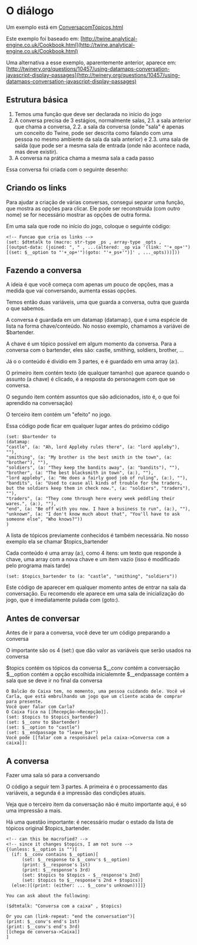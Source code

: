 # O diálogo

Um exemplo está em [ConversacomTópicos.html](ConversacomTópicos.html)

Este exemplo foi baseado em: [http://twine.analytical-engine.co.uk/Cookbook.html](http://twine.analytical-engine.co.uk/Cookbook.html)

Uma alternativa a esse exemplo, aparentemente anterior, aparece em: [http://twinery.org/questions/10457/using-datamaps-conversation-javascript-display-passages](http://twinery.org/questions/10457/using-datamaps-conversation-javascript-display-passages)

## Estrutura básica

1. Temos uma função que deve ser declarada no início do jogo
2. A conversa precisa de 3 estágios, normalmente salas, 
2.1. a sala anterior que chama a conversa, 
2.2. a sala da conversa (onde "sala" é apenas um conceito do Twine, pode ser descrita como falando com uma pessoa no mesmo ambiente da sala da sala anterior)  e
2.3. uma sala de saída (que pode ser a mesma sala de entrada (onde não acontece nada, mas deve existir).
3. A conversa na prática chama a mesma sala a cada passo

Essa conversa foi criada com o seguinte desenho:

## Criando os links

Para ajudar a criação de várias conversas, consegui separar uma função, que mostra as opções para clicar.
Ele pode ser reconstruída (com outro nome) se for necessário mostrar as opções de outra forma.

Em uma sala que rode no início do jogo, coloque o seguinte código:

```
<!-- Funcao que cria os links -->
(set: $dtmtalk to (macro: str-type _ps , array-type _opts ,
[(output-data: (joined: ", " , ...(altered: _op via '(link: "'+_op+'")[(set: $__option to "'+_op+'")(goto: "'+_ps+'")]' , ..._opts)))]))
```

## Fazendo a conversa
A ideia é que você começa com apenas um pouco de opções, mas a medida que vai conversando, aumenta essas opções.

Temos então duas variáveis, uma que guarda a conversa, outra que guarda o que sabemos.

A conversa é guardada em um datamap (datamap:), que é uma espécie de lista na forma chave/conteúdo.
No nosso exemplo, chamamos a variávei de $bartender.

A chave é um tópico possível em algum momento da conversa. Para a conversa com o bartender, eles são: castle, smithing, soldiers, brother, ...

Já o o conteúdo é dividio em 3 partes, e é guardado em uma array (a:). 

O primeiro item contém texto (de qualquer tamanho) que aparece quando o assunto (a chave) é clicado, é a resposta do personagem com que se conversa. 

O segundo item contém assuntos que são adicionados, isto é, o que foi aprendido na conversação)

O terceiro item contém um "efeito" no jogo.

Essa código pode ficar em qualquer lugar antes do próximo código

```
(set: $bartender to
(datamap:
"castle", (a: "Ah, lord Appleby rules there", (a: "lord appleby"), ""),
"smithing", (a: "My brother is the best smith in the town", (a: "brother"), ""),
"soldiers", (a: "They keep the bandits away", (a: "bandits"), ""),
"brother", (a: "The best blacksmith in town", (a:), ""),
"lord appleby", (a: "He does a fairly good job of ruling", (a:), ""),
"bandits", (a: "Used to cause all kinds of trouble for the traders, but the soldiers keep them in check now.", (a: "soldiers", "traders"), ""),
"traders", (a: "They come through here every week peddling their wares.", (a:), ""),
"end", (a: "Be off with you now. I have a business to run", (a:), ""),
"unknown", (a: "I don't know much about that", "You'll have to ask someone else", "Who knows?"))
)
```

A lista de tópicos previamente conhecidos é também necessária. No nosso exemplo ela se chamar $topics_bartender

Cada conteúdo é uma array (a:), como 4 itens: um texto que responde à chave, uma array com a nova chave e um item vazio (isso é modificado pelo programa mais tarde)


```
(set: $topics_bartender to (a: "castle", "smithing", "soldiers"))
```

Este código de aparecer em qualquer momento antes de entrar na sala da conversação. Eu recomendo ele aparece em uma sala de inicialização do jogo, que é imediatamente pulada com (goto:).

## Antes de conversar

Antes de ir para a conversa, você deve ter um código preparando a conversa

O importante são os 4 (set:) que dão valor as variáveis que serão usados na conversa

$topics contém os tópicos da conversa
$__conv contém a conversação
$__option contém a opção escolhida inicialemnte
$__endpassage contém a sala que se deve ir no final da conversa

```
O Balcão do Caixa tem, no momento, uma pessoa cuidando dele. Você vê Carla, que está embrulhando um jogo que um cliente acaba de comprar para presente.
Você quer falar com Carla?
O Caixa fica na [[Recepção->Recepção]].
(set: $topics to $topics_bartender)
(set: $__conv to $bartender)
(set: $__option to "castle")
(set: $__endpassage to "leave_bar")
Você pode [[falar com a responsável pela caixa->Conversa com a caixa]]:
````

## A conversa

Fazer uma sala só para a conversando

O código a seguir tem 3 partes. A primeira é o processamento das variáveis, a segunda é a impressão das condições atuais.

Veja que o terceiro item da conversação não é muito importante aqui, é só uma impressão a mais.

Há uma questão importante: é necessário mudar o estado da lista de tópicos original $topics_bartender. 

```
<!-- can this be macrofied? -->
<!-- since it changes $topics, I am not sure -->
{(unless: $__option is "")[
  (if: $__conv contains $__option)[
	  (set: $__response to $__conv's $__option)
	  (print: $__response's 1st)
	  (print: $__response's 3rd)
	  (set: $topics to $topics - $__response's 2nd)
	  (set: $topics to $__response's 2nd + $topics)]
  (else:)[(print: (either: ... $__conv's unknown))]]}

You can ask about the following:

($dtmtalk: "Conversa com a caixa" , $topics)

Or you can (link-repeat: "end the conversation")[
(print: $__conv's end's 1st)
(print: $__conv's end's 3rd)
[[chega de conversa->Caixa]]
]
```


